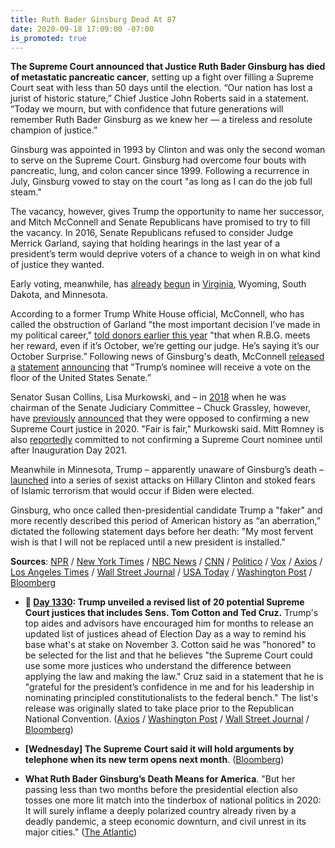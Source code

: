 ```yaml
---
title: Ruth Bader Ginsburg Dead At 87
date: 2020-09-18 17:09:00 -07:00
is_promoted: true
---
```


**The Supreme Court announced that Justice Ruth Bader Ginsburg has died of metastatic pancreatic cancer**, setting up a fight over filling a Supreme Court seat with less than 50 days until the election. “Our nation has lost a jurist of historic stature,” Chief Justice John Roberts said in a statement. “Today we mourn, but with confidence that future generations will remember Ruth Bader Ginsburg as we knew her — a tireless and resolute champion of justice.” 

Ginsburg was appointed in 1993 by Clinton and was only the second woman to serve on the Supreme Court. Ginsburg had overcome four bouts with pancreatic, lung, and colon cancer since 1999. Following a recurrence in July, Ginsburg vowed to stay on the court "as long as I can do the job full steam." 

The vacancy, however, gives Trump the opportunity to name her successor, and Mitch McConnell and Senate Republicans have promised to try to fill the vacancy. In 2016, Senate Republicans refused to consider Judge Merrick Garland, saying that holding hearings in the last year of a president’s term would deprive voters of a chance to weigh in on what kind of justice they wanted. 

Early voting, meanwhile, has [already](https://www.nytimes.com/live/2020/09/18/us/trump-vs-biden#voters-in-virginia-minnesota-south-dakota-and-wyoming-have-started-casting-ballots) [begun](https://thehill.com/homenews/campaign/517063-early-voting-begins-in-minnesota-other-states-ahead-of-november-election) in [Virginia](https://wtop.com/local-politics-elections-news/2020/09/1st-day-of-early-voting-in-virginia-draws-massive-crowds/), Wyoming, South Dakota, and Minnesota. 

According to a former Trump White House official, McConnell, who has called the obstruction of Garland "the most important decision I’ve made in my political career," [told donors  earlier this year](https://www.newyorker.com/magazine/2020/04/20/how-mitch-mcconnell-became-trumps-enabler-in-chief) "that when R.B.G. meets her reward, even if it’s October, we’re getting our judge. He’s saying it’s our October Surprise.” Following news of Ginsburg's death, McConnell [released](https://www.cnn.com/us/live-news/ruth-bader-ginsburg-death-live-updates/h_9e6aca4e5bbcfe34faeee3c3efbca90c) [a](https://www.politico.com/news/2020/09/18/mcconnell-vows-senate-will-hold-vote-on-ginsburgs-replacement-418021) [statement](https://www.cnbc.com/2020/09/18/trump-nominee-to-replace-ruth-bader-ginsburg-on-supreme-court-will-get-senate-vote-mcconnell-says.html) [announcing](https://twitter.com/senatemajldr/status/1307121192516628480) that "Trump’s nominee will receive a vote on the floor of the United States Senate.” 

Senator Susan Collins, Lisa Murkowski, and – in [2018](https://thehill.com/business-a-lobbying/410686-grassley-says-judiciary-panel-wouldnt-consider-supreme-court-nominee-in) when he was chairman of the Senate Judiciary Committee – Chuck Grassley, however, have [previously](https://twitter.com/kyledcheney/status/1307113546136784897) [announced](https://www.theguardian.com/us-news/live/2020/sep/18/donald-trump-joe-biden-minnesota-us-election-coronavirus-covid-live-updates?page=with:block-5f6553148f083ee3ac1f250d#block-5f6553148f083ee3ac1f250d) that they were opposed to confirming a new Supreme Court justice in 2020. "Fair is fair," Murkowski said. Mitt Romney is also [reportedly](https://twitter.com/JimDabakis/status/1307120855454044160) committed to not confirming a Supreme Court nominee until after Inauguration Day 2021. 

Meanwhile in Minnesota, Trump – apparently unaware of Ginsburg’s death – [launched](https://www.nytimes.com/live/2020/09/18/us/trump-vs-biden?action=click&module=Spotlight&pgtype=Homepage#in-minnesota-trump-launches-into-sexist-attacks-unaware-of-justice-ruth-bader-ginsburgs-death) into a series of sexist attacks on Hillary Clinton and stoked fears of Islamic terrorism that would occur if Biden were elected.

Ginsburg, who once called then-presidential candidate Trump a "faker" and more recently described this period of American history as “an aberration,” dictated the following statement days before her death: "My most fervent wish is that I will not be replaced until a new president is installed." 

**Sources**: [NPR](https://www.npr.org/2020/09/18/100306972/justice-ruth-bader-ginsburg-champion-of-gender-equality-dies-at-87) / [New York Times](https://www.nytimes.com/2020/09/18/us/ruth-bader-ginsburg-dead.html) / [NBC News](https://www.nbcnews.com/politics/supreme-court/supreme-court-justice-ruth-bader-ginsburg-dies-87-n670701) / [CNN](https://www.cnn.com/2020/09/18/politics/ruth-bader-ginsburg-dead/index.html) / [Politico](https://www.politico.com/news/2020/09/18/justice-ruth-bader-ginsburg-034990) / [Vox](https://www.vox.com/2020/9/18/20917757/justice-ginsburg-ruth-bader-ginsburg-dies) / [Axios](https://www.axios.com/ruth-bader-ginsburg-dies-supreme-court-justice-4bce29c0-794b-4c81-bef6-55f47d629c8d.html) / [Los Angeles Times](https://www.latimes.com/obituaries/story/2020-09-18/ruth-bader-ginsburg-supreme-court-rbg-dead) / [Wall Street Journal](https://www.wsj.com/articles/ruth-bader-ginsburg-dies-11600472623) / [USA Today](https://www.usatoday.com/story/news/politics/2020/09/18/justice-ruth-bader-ginsburg-dies-setting-up-possible-nomination-fight/5462916002/) / [Washington Post](https://www.washingtonpost.com/news/politics/wp/2020/09/18/ruth-bader-ginsburg-dies-at-87-the-supreme-court-justice-was-a-legal-pioneer-for-gender-equality/) / [Bloomberg](https://www.bloomberg.com/news/articles/2020-09-18/justice-ginsburg-has-died-u-s-supreme-court-says-kf8vp52t?sref=MIBMEEoj)

* **📌 [Day 1330](https://whatthefuckjusthappenedtoday.com/2020/09/10/day-1330/): Trump unveiled a revised list of 20 potential Supreme Court justices that includes Sens. Tom Cotton and Ted Cruz.** Trump's top aides and advisors have encouraged him for months to release an updated list of justices ahead of Election Day as a way to remind his base what's at stake on November 3. Cotton said he was "honored" to be selected for the list and that he believes "the Supreme Court could use some more justices who understand the difference between applying the law and making the law." Cruz said in a statement that he is "grateful for the president’s confidence in me and for his leadership in nominating principled constitutionalists to the federal bench." The list's release was originally slated to take place prior to the Republican National Convention. ([Axios](https://www.axios.com/trump-supreme-court-list-90b32844-534d-43e2-9b3a-7cdf8ee65e37.html) / [Washington Post](https://www.washingtonpost.com/politics/2020/09/10/daily-202-unlike-2016-trumps-supreme-court-shortlist-could-galvanize-left-more-than-right/) / [Wall Street Journal](https://www.wsj.com/articles/trump-releases-list-of-potential-supreme-court-nominees-11599682752) / [Bloomberg](https://www.bloomberg.com/news/articles/2020-09-09/trump-says-he-ll-release-fresh-list-of-future-high-court-picks?srnd=premium&sref=MIBMEEoj))

* **\[Wednesday\] The Supreme Court said it will hold arguments by telephone when its new term opens next month**. ([Bloomberg](https://www.bloomberg.com/news/articles/2020-09-16/supreme-court-will-hold-arguments-by-phone-to-start-new-term?srnd=premium&sref=MIBMEEoj))

* **What Ruth Bader Ginsburg’s Death Means for America**. "But her passing less than two months before the presidential election also tosses one more lit match into the tinderbox of national politics in 2020: It will surely inflame a deeply polarized country already riven by a deadly pandemic, a steep economic downturn, and civil unrest in its major cities." ([The Atlantic](https://www.theatlantic.com/politics/archive/2020/09/ruth-bader-ginsburg-dies/616132/))